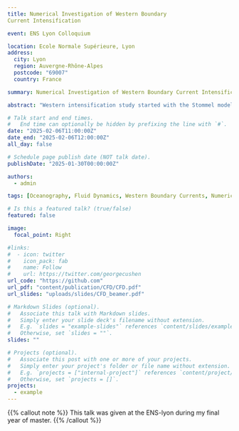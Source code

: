 ```yaml
---
title: Numerical Investigation of Western Boundary
Current Intensification

event: ENS Lyon Colloquium

location: Ecole Normale Supérieure, Lyon
address:
  city: Lyon
  region: Auvergne-Rhône-Alpes
  postcode: "69007"
  country: France

summary: Numerical Investigation of Western Boundary Current Intensification in the Munk and Stommel Model

abstract: "Western intensification study started with the Stommel model and was later refined by Munk with the introduction of a harmonic viscosity term. These two models present a simple framework to understand the dynamics of the western boundary currents. However in some interesting regime they will not present the same physics. The aim of this study is to investigate the differences between the two models in the regime where the Munk model is not valid anymore. We will present the numerical results of the two models and discuss the differences in the physics of the two models."

# Talk start and end times.
#   End time can optionally be hidden by prefixing the line with `#`.
date: "2025-02-06T11:00:00Z"
date_end: "2025-02-06T12:00:00Z"
all_day: false

# Schedule page publish date (NOT talk date).
publishDate: "2025-01-30T00:00:00Z"

authors:
  - admin

tags: [Oceanography, Fluid Dynamics, Western Boundary Currents, Numerical Simulation, finite difference]

# Is this a featured talk? (true/false)
featured: false

image:
  focal_point: Right

#links:
#  - icon: twitter
#    icon_pack: fab
#    name: Follow
#    url: https://twitter.com/georgecushen
url_code: "https://github.com"
url_pdf: "content/publication/CFD/CFD.pdf"
url_slides: "uploads/slides/CFD_beamer.pdf"

# Markdown Slides (optional).
#   Associate this talk with Markdown slides.
#   Simply enter your slide deck's filename without extension.
#   E.g. `slides = "example-slides"` references `content/slides/example-slides.md`.
#   Otherwise, set `slides = ""`.
slides: ""

# Projects (optional).
#   Associate this post with one or more of your projects.
#   Simply enter your project's folder or file name without extension.
#   E.g. `projects = ["internal-project"]` references `content/project/deep-learning/index.md`.
#   Otherwise, set `projects = []`.
projects:
  - example
---
```


{{% callout note %}}
This talk was given at the ENS-lyon during my final year of master.
{{% /callout %}}
